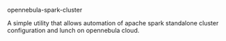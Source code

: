 opennebula-spark-cluster

A simple utility that allows automation of apache spark standalone cluster configuration and lunch on opennebula cloud.
